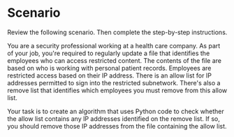 # Scenario

Review the following scenario. Then complete the step-by-step instructions.

You are a security professional working at a health care company. As part of your job, you're required to regularly update a file that identifies the employees who can access restricted content. The contents of the file are based on who is working with personal patient records. Employees are restricted access based on their IP address. There is an allow list for IP addresses permitted to sign into the restricted subnetwork. There's also a remove list that identifies which employees you must remove from this allow list.

Your task is to create an algorithm that uses Python code to check whether the allow list contains any IP addresses identified on the remove list. If so, you should remove those IP addresses from the file containing the allow list.
